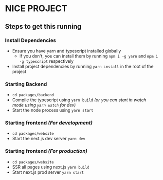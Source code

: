 # NICE PROJECT

## Steps to get this running

### Install Dependencies
- Ensure you have yarn and typescript installed globally
   - If you don't, you can install them by running `npm i -g yarn` and `npm i -g typescript` respectively
- Install project dependencies by running `yarn install` in the root of the project

### Starting Backend
- `cd packages/backend`
- Compile the typescript using `yarn build` *(or you can start in watch mode using `yarn watch` for dev)*
- Start the node process using `yarn start`

### Starting frontend *(For development)*
- `cd packages/website`
- Start the next.js dev server `yarn dev`

### Starting frontend *(For production)*
- `cd packages/website`
- SSR all pages using next.js `yarn build`
- Start next.js prod server `yarn start`
